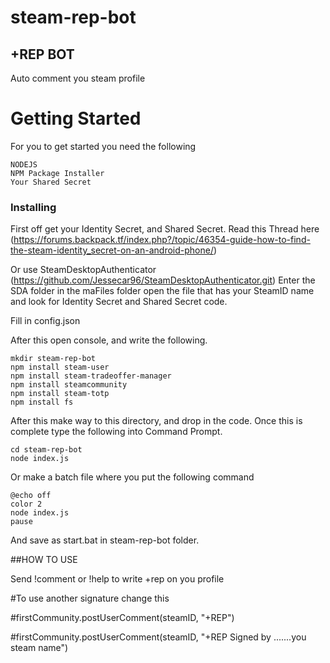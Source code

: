 # steam-rep-bot
## +REP BOT
Auto comment you steam profile

# Getting Started
For you to get started you need the following
```
NODEJS
NPM Package Installer
Your Shared Secret
```
### Installing

First off get your Identity Secret, and Shared Secret. Read this Thread here (https://forums.backpack.tf/index.php?/topic/46354-guide-how-to-find-the-steam-identity_secret-on-an-android-phone/)

Or use SteamDesktopAuthenticator (https://github.com/Jessecar96/SteamDesktopAuthenticator.git)
Enter the SDA folder in the maFiles folder open the file that has your SteamID name and look for Identity Secret and Shared Secret code.


Fill in config.json

After this open console, and write the following.
```
mkdir steam-rep-bot
npm install steam-user
npm install steam-tradeoffer-manager
npm install steamcommunity
npm install steam-totp
npm install fs

```
After this make way to this directory, and drop in the code.
Once this is complete type the following into Command Prompt.

```
cd steam-rep-bot
node index.js
```
Or make a batch file where you put the following command
```
@echo off
color 2
node index.js
pause
```
And save as start.bat in steam-rep-bot folder.

##HOW TO USE 

Send !comment or !help to write +rep on you profile 

#To use another signature change this

#firstCommunity.postUserComment(steamID, "+REP")

#firstCommunity.postUserComment(steamID, "+REP Signed by .......you steam name")
